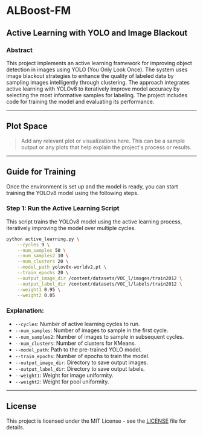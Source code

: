 # ALBoost-FM
## Active Learning with YOLO and Image Blackout

### Abstract

This project implements an active learning framework for improving object detection in images using YOLO (You Only Look Once). The system uses image blackout strategies to enhance the quality of labeled data by sampling images intelligently through clustering. The approach integrates active learning with YOLOv8 to iteratively improve model accuracy by selecting the most informative samples for labeling. The project includes code for training the model and evaluating its performance.

---

## Plot Space

> Add any relevant plot or visualizations here. This can be a sample output or any plots that help explain the project's process or results.

---

## Guide for Training

Once the environment is set up and the model is ready, you can start training the YOLOv8 model using the following steps.

### Step 1: Run the Active Learning Script

This script trains the YOLOv8 model using the active learning process, iteratively improving the model over multiple cycles.

```bash
python active_learning.py \
    --cycles 9 \
    --num_samples 50 \
    --num_samples2 10 \
    --num_clusters 20 \
    --model_path yolov8x-worldv2.pt \
    --train_epochs 20 \
    --output_image_dir /content/datasets/VOC_l/images/train2012 \
    --output_label_dir /content/datasets/VOC_l/labels/train2012 \
    --weight1 0.95 \
    --weight2 0.05
```

### Explanation:

- `--cycles`: Number of active learning cycles to run.
- `--num_samples`: Number of images to sample in the first cycle.
- `--num_samples2`: Number of images to sample in subsequent cycles.
- `--num_clusters`: Number of clusters for KMeans.
- `--model_path`: Path to the pre-trained YOLO model.
- `--train_epochs`: Number of epochs to train the model.
- `--output_image_dir`: Directory to save output images.
- `--output_label_dir`: Directory to save output labels.
- `--weight1`: Weight for image uniformity.
- `--weight2`: Weight for pool uniformity.

---

## License

This project is licensed under the MIT License - see the [LICENSE](LICENSE) file for details.